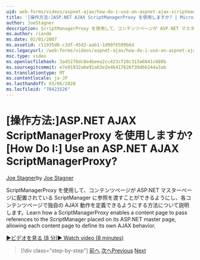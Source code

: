 ```yaml
---
uid: web-forms/videos/aspnet-ajax/how-do-i-use-an-aspnet-ajax-scriptmanagerproxy
title: '[操作方法:]ASP.NET AJAX ScriptManagerProxy を使用しますか? | Microsoft Docs'
author: JoeStagner
description: ScriptManagerProxy を使用して、コンテンツページが ASP.NET マスターページに配置されている ScriptManager に参照を渡し、各コンテンツページを許可する方法について説明します。
ms.author: riande
ms.date: 02/01/2007
ms.assetid: c11935d8-c3df-45d3-aab1-1d90f6599b6d
msc.legacyurl: /web-forms/videos/aspnet-ajax/how-do-i-use-an-aspnet-ajax-scriptmanagerproxy
msc.type: video
ms.openlocfilehash: 3ad5276dc8e4beea2cc423cf28c313a6041c680b
ms.sourcegitcommit: e7e91932a6e91a63e2e46417626f39d6b244a3ab
ms.translationtype: MT
ms.contentlocale: ja-JP
ms.lasthandoff: 03/06/2020
ms.locfileid: "78423526"
---
```

# <a name="how-do-i-use-an-aspnet-ajax-scriptmanagerproxy"></a><span data-ttu-id="bd11b-104">[操作方法:]ASP.NET AJAX ScriptManagerProxy を使用しますか?</span><span class="sxs-lookup"><span data-stu-id="bd11b-104">[How Do I:] Use an ASP.NET AJAX ScriptManagerProxy?</span></span>

<span data-ttu-id="bd11b-105">[Joe Stagner](https://github.com/JoeStagner)</span><span class="sxs-lookup"><span data-stu-id="bd11b-105">by [Joe Stagner](https://github.com/JoeStagner)</span></span>

<span data-ttu-id="bd11b-106">ScriptManagerProxy を使用して、コンテンツページが ASP.NET マスターページに配置されている ScriptManager に参照を渡すことができるようにし、各コンテンツページで独自の AJAX 動作を定義できるようにする方法について説明します。</span><span class="sxs-lookup"><span data-stu-id="bd11b-106">Learn how a ScriptManagerProxy enables a content page to pass references to the ScriptManager placed on its ASP.NET master page, allowing each content page to define its own AJAX behavior.</span></span>

[<span data-ttu-id="bd11b-107">&#9654;ビデオを見る (8 分)</span><span class="sxs-lookup"><span data-stu-id="bd11b-107">&#9654; Watch video (8 minutes)</span></span>](https://channel9.msdn.com/Blogs/ASP-NET-Site-Videos/how-do-i-use-an-aspnet-ajax-scriptmanagerproxy)

> [!div class="step-by-step"]
> <span data-ttu-id="bd11b-108">[前へ](how-do-i-use-the-aspnet-ajax-client-library-controls.md)
> [次へ](how-do-i-use-the-aspnet-ajax-roundedcorners-extender.md)</span><span class="sxs-lookup"><span data-stu-id="bd11b-108">[Previous](how-do-i-use-the-aspnet-ajax-client-library-controls.md)
[Next](how-do-i-use-the-aspnet-ajax-roundedcorners-extender.md)</span></span>
